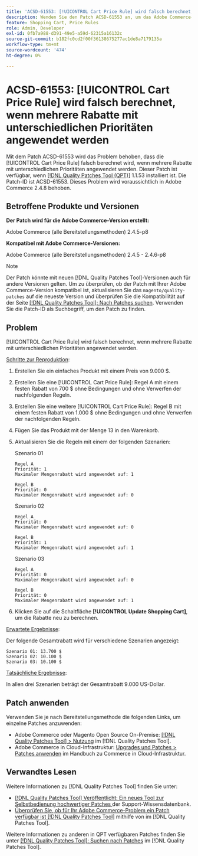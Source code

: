 ```yaml
---
title: 'ACSD-61553: [!UICONTROL Cart Price Rule] wird falsch berechnet, wenn mehrere Rabatte mit unterschiedlichen Prioritäten angewendet werden'
description: Wenden Sie den Patch ACSD-61553 an, um das Adobe Commerce-Problem zu beheben, bei dem die [!UICONTROL Cart Price Rule] falsch berechnet wird, wenn mehrere Rabatte mit unterschiedlichen Prioritäten angewendet werden.
feature: Shopping Cart, Price Rules
role: Admin, Developer
exl-id: 0fb7a988-d391-49e5-a59d-62315a16132c
source-git-commit: b182fc0cd2f00f36138675277ac1de8a7179135a
workflow-type: tm+mt
source-wordcount: '474'
ht-degree: 0%

---
```


# ACSD-61553: [!UICONTROL Cart Price Rule] wird falsch berechnet, wenn mehrere Rabatte mit unterschiedlichen Prioritäten angewendet werden

Mit dem Patch ACSD-61553 wird das Problem behoben, dass die [!UICONTROL Cart Price Rule] falsch berechnet wird, wenn mehrere Rabatte mit unterschiedlichen Prioritäten angewendet werden. Dieser Patch ist verfügbar, wenn [[!DNL Quality Patches Tool (QPT)]](https://experienceleague.adobe.com/de/docs/commerce-knowledge-base/kb/announcements/commerce-announcements/magento-quality-patches-released-new-tool-to-self-serve-quality-patches) 1.1.53 installiert ist. Die Patch-ID ist ACSD-61553. Dieses Problem wird voraussichtlich in Adobe Commerce 2.4.8 behoben.

## Betroffene Produkte und Versionen

**Der Patch wird für die Adobe Commerce-Version erstellt:**

Adobe Commerce (alle Bereitstellungsmethoden) 2.4.5-p8

**Kompatibel mit Adobe Commerce-Versionen:**

Adobe Commerce (alle Bereitstellungsmethoden) 2.4.5 - 2.4.6-p8

>[!NOTE]
>
>Der Patch könnte mit neuen [!DNL Quality Patches Tool]-Versionen auch für andere Versionen gelten. Um zu überprüfen, ob der Patch mit Ihrer Adobe Commerce-Version kompatibel ist, aktualisieren Sie das `magento/quality-patches` auf die neueste Version und überprüfen Sie die Kompatibilität auf der Seite [[!DNL Quality Patches Tool]: Nach Patches suchen](https://experienceleague.adobe.com/tools/commerce-quality-patches/index.html?lang=de). Verwenden Sie die Patch-ID als Suchbegriff, um den Patch zu finden.

## Problem

[!UICONTROL Cart Price Rule] wird falsch berechnet, wenn mehrere Rabatte mit unterschiedlichen Prioritäten angewendet werden.

<u>Schritte zur Reproduktion</u>:

1. Erstellen Sie ein einfaches Produkt mit einem Preis von 9.000 $.
1. Erstellen Sie eine [!UICONTROL Cart Price Rule]: Regel A mit einem festen Rabatt von 700 $ ohne Bedingungen und ohne Verwerfen der nachfolgenden Regeln.
1. Erstellen Sie eine weitere [!UICONTROL Cart Price Rule]: Regel B mit einem festen Rabatt von 1.000 $ ohne Bedingungen und ohne Verwerfen der nachfolgenden Regeln.
1. Fügen Sie das Produkt mit der Menge 13 in den Warenkorb.
1. Aktualisieren Sie die Regeln mit einem der folgenden Szenarien:

   Szenario 01

       Regel A
       Priorität: 1
       Maximaler Mengenrabatt wird angewendet auf: 1
       
       Regel B
       Priorität: 0
       Maximaler Mengenrabatt wird angewendet auf: 0
   
   Szenario 02

       Regel A
       Priorität: 0
       Maximaler Mengenrabatt wird angewendet auf: 0
       
       Regel B
       Priorität: 1
       Maximaler Mengenrabatt wird angewendet auf: 1
   
   Szenario 03

       Regel A
       Priorität: 0
       Maximaler Mengenrabatt wird angewendet auf: 0
       
       Regel B
       Priorität: 0
       Maximaler Mengenrabatt wird angewendet auf: 1
   
1. Klicken Sie auf die Schaltfläche **[!UICONTROL Update Shopping Cart]**, um die Rabatte neu zu berechnen.

<u>Erwartete Ergebnisse</u>:

Der folgende Gesamtrabatt wird für verschiedene Szenarien angezeigt:

    Szenario 01: 13.700 $ 
    Szenario 02: 10.100 $ 
    Szenario 03: 10.100 $

<u>Tatsächliche Ergebnisse</u>:

In allen drei Szenarien beträgt der Gesamtrabatt 9.000 US-Dollar.

## Patch anwenden

Verwenden Sie je nach Bereitstellungsmethode die folgenden Links, um einzelne Patches anzuwenden:

* Adobe Commerce oder Magento Open Source On-Premise: [[!DNL Quality Patches Tool] > Nutzung](/help/tools/quality-patches-tool/usage.md) im [!DNL Quality Patches Tool].
* Adobe Commerce in Cloud-Infrastruktur: [Upgrades und Patches > Patches anwenden](https://experienceleague.adobe.com/docs/commerce-cloud-service/user-guide/develop/upgrade/apply-patches.html?lang=de) im Handbuch zu Commerce in Cloud-Infrastruktur.

## Verwandtes Lesen

Weitere Informationen zu [!DNL Quality Patches Tool] finden Sie unter:

* [[!DNL Quality Patches Tool] Veröffentlicht: Ein neues Tool zur Selbstbedienung hochwertiger Patches ](https://experienceleague.adobe.com/de/docs/commerce-knowledge-base/kb/announcements/commerce-announcements/magento-quality-patches-released-new-tool-to-self-serve-quality-patches) der Support-Wissensdatenbank.
* [Überprüfen Sie, ob für Ihr Adobe Commerce-Problem ein Patch verfügbar ist [!DNL Quality Patches Tool]](/help/tools/quality-patches-tool/patches-available-in-qpt/check-patch-for-magento-issue-with-magento-quality-patches.md) mithilfe von im [!DNL Quality Patches Tool].

Weitere Informationen zu anderen in QPT verfügbaren Patches finden Sie unter [[!DNL Quality Patches Tool]: Suchen nach Patches](https://experienceleague.adobe.com/tools/commerce-quality-patches/index.html?lang=de) im [!DNL Quality Patches Tool].
